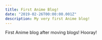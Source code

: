 ```yaml
---
title: First Anime Blog!
date: "2019-02-26T00:00:00.001Z"
description: My very first Anime blog!
---
```


First Anime blog after moving blogs! Hooray!
